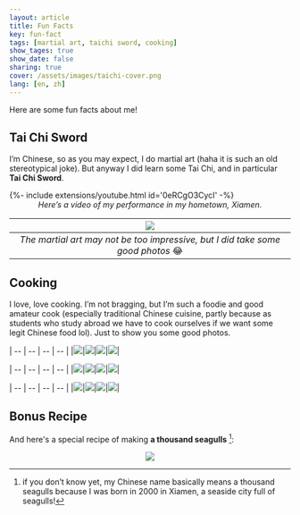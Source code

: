 ```yaml
---
layout: article
title: Fun Facts
key: fun-fact 
tags: [martial art, taichi sword, cooking]
show_tages: true
show_date: false
sharing: true
cover: /assets/images/taichi-cover.png
lang: [en, zh]
---
```


Here are some fun facts about me!

<!--more-->

## Tai Chi Sword

I’m Chinese, so as you may expect, I do martial art (haha it is such an old stereotypical joke). But anyway I did learn some Tai Chi, and in particular **Tai Chi Sword**. 

<div>{%- include extensions/youtube.html id='0eRCgO3CycI' -%}</div>
<center><i>Here’s a video of my performance in my hometown, Xiamen.</i></center>

|![](/assets/images/taichi-cover.png)|
|:--:|
| *The martial art may not be too impressive, but I did take some good photos* :joy: |

## Cooking

I love, love cooking. I’m not bragging, but I’m such a foodie and good amateur cook (especially traditional Chinese cuisine, partly because as students who study abroad we have to cook ourselves if we want some legit Chinese food lol). Just to show you some good photos.

| -- | -- | -- | -- |
|![](/assets/images/food-long-1.jpg)|![](/assets/images/food-long-2.jpg)|![](/assets/images/food-long-3.jpg)|![](/assets/images/food-long-4.jpg)|

| -- | -- | -- | -- |
|![](/assets/images/food-1.jpg)|![](/assets/images/food-2.jpg)|![](/assets/images/food-3.jpg)|![](/assets/images/food-4.jpg)|

| -- | -- | -- | -- |
|![](/assets/images/food-5.jpg)|![](/assets/images/food-6.jpg)|![](/assets/images/food-7.jpg)|![](/assets/images/food-8.jpg)|

## Bonus Recipe

And here's a special recipe of making **a thousand seagulls** [^1]: 
<center>
  <img class="image image--xl" src="/assets/images/recipe-me-en.jpg">
</center>

[^1]: if you don’t know yet, my Chinese name basically means a thousand seagulls because I was born in 2000 in Xiamen, a seaside city full of seagulls!